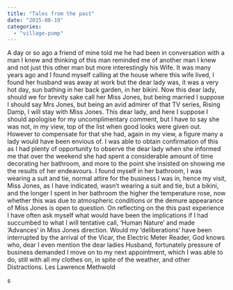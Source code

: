 ```yaml
---
title: "Tales from the past"
date: "2015-08-19"
categories: 
  - "village-pump"
---
```


A day or so ago a friend of mine told me he had been in conversation with a man I knew and thinking of this man reminded me of another man I knew and not just this other man but more interestingly his Wife. It was many years ago and I found myself calling at the house where this wife lived, I found her husband was away at work but the dear lady was, it was a very hot day, sun bathing in her back garden, in her bikini. Now this dear lady, should we for brevity sake call her Miss Jones, but being married I suppose I should say Mrs Jones, but being an avid admirer of that TV series, Rising Damp, I will stay with Miss Jones. This dear lady, and here I suppose I should apologise for my uncomplimentary comment, but I have to say she was not, in my view, top of the list when good looks were given out. However to compensate for that she had, again in my view, a figure many a lady would have been envious of. I was able to obtain confirmation of this as I had plenty of opportunity to observe the dear lady when she informed me that over the weekend she had spent a considerable amount of time decorating her bathroom, and more to the point she insisted on showing me the results of her endeavours. I found myself in her bathroom, I was wearing a suit and tie, normal attire for the business I was in, hence my visit, Miss Jones, as I have indicated, wasn’t wearing a suit and tie, but a bikini, and the longer I spent in her bathroom the higher the temperature rose, now whether this was due to atmospheric conditions or the demure appearance of Miss Jones is open to question. On reflecting on the this past experience I have often ask myself what would have been the implications if I had succumbed to what I will tentative call, ‘Human Nature’ and made ‘Advances’ in Miss Jones direction. Would my ‘deliberations’ have been interrupted by the arrival of the Vicar, the Electric Meter Reader, God knows who, dear I even mention the dear ladies Husband, fortunately pressure of business demanded I move on to my next appointment, which I was able to do, still with all my clothes on, in spite of the weather, and other Distractions. Les Lawrence Methwold

s
